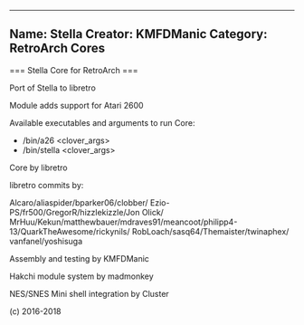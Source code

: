 -----------------------
Name: Stella 
Creator: KMFDManic
Category: RetroArch Cores
-----------------------
=== Stella Core for RetroArch ===

Port of Stella to libretro

Module adds support for Atari 2600

Available executables and arguments to run Core:
- /bin/a26 <rom> <clover_args>
- /bin/stella <rom> <clover_args>

Core by libretro

libretro commits by:

Alcaro/aliaspider/bparker06/clobber/
Ezio-PS/fr500/GregorR/hizzlekizzle/Jon Olick/
MrHuu/Kekun/matthewbauer/mdraves91/meancoot/philipp4-13/QuarkTheAwesome/rickynils/
RobLoach/sasq64/Themaister/twinaphex/
vanfanel/yoshisuga

Assembly and testing by KMFDManic

Hakchi module system by madmonkey

NES/SNES Mini shell integration by Cluster

(c) 2016-2018
